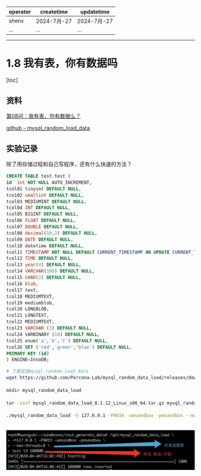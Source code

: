 | operator | createtime | updatetime |
| ---- | ---- | ---- |
| shenx | 2024-7月-27 | 2024-7月-27  |
| ... | ... | ... |
---
# 1.8 我有表，你有数据吗

[toc]

## 资料

[第08问：我有表，你有数据么？](https://segmentfault.com/a/1190000022407079)

[github - mysql_random_load_data ](https://github.com/Percona-Lab/mysql_random_data_load)

## 实验记录

除了用存储过程和自己写程序，还有什么快速的方法？

```sql
CREATE TABLE test.test ( 
id  int NOT NULL AUTO_INCREMENT,
tcol01 tinyint DEFAULT NULL,
tco102 smallint DEFAULT NULL,
tcol03 MEDIUMINT DEFAULT NULL,
tcol04 INT DEFAULT NULL,
tcol05 BIGINT DEFAULT NULL,
tcol06 FLOAT DEFAULT NULL,
tcol07 DOUBLE DEFAULT NULL,
tcol08 decimal(10,2) DEFAULT NULL,
tcol09 DATE DEFAULT NULL,
tcol10 datetime DEFAULT NULL,
tcol11 TIMESTAMP NOT NULL DEFAULT CURRENT_TIMESTAMP ON UPDATE CURRENT_TIMESTAMP,
tcol12 TIME DEFAULT NULL,
tcol13 year(4) DEFAULT NULL,
tcol14 VARCHAR(100) DEFAULT NULL,
tcol15 CHAR(2) DEFAULT NULL,
tcol16 blob,
tcol17 text,
tcol18 MEDIUMTEXT,
tcol19 mediumblob,
tcol20 LONGBLOB,
tcol21 LONGTEXT,
tcol22 MEDIUMTEXT,
tcol23 VARCHAR (3) DEFAULT NULL,
tcol24 VARBINARY (10) DEFAULT NULL,
tcol25 enum('a','b','C') DEFAULT NULL,
tcol26 SET ('red','green','blue') DEFAULT NULL,
PRIMARY KEY (id)
) ENGINE=InnoDB;

```

```bash
# 下载安装mysql_random_load_data
wget https://github.com/Percona-Lab/mysql_random_data_load/releases/download/v0.1.12/mysql_random_data_load_0.1.12_Linux_x86_64.tar.gz

mkdir mysql_random_data_load

tar -zxvf mysql_random_data_load_0.1.12_Linux_x86_64.tar.gz mysql_random_data_load/

./mysql_random_data_load -h 127.0.0.1 -P8034 -umsandbox -pmsandbox --max-threads=8 test test 10000
 
```

![mysql_random_data_load](images/mysql_random_data_load.png) 